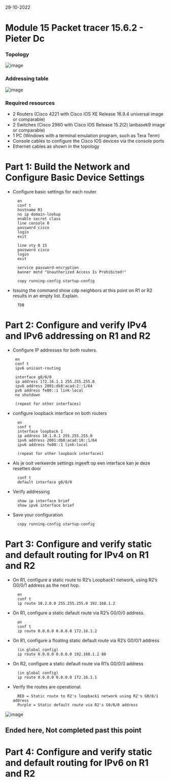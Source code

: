 29-10-2022

# Module 15 Packet tracer 15.6.2 - Pieter Dc

### Topology

![image](https://user-images.githubusercontent.com/100133263/198842121-fb30908a-c8c2-41ca-8551-cdaea3d6cd17.png)


### Addressing table

![image](https://user-images.githubusercontent.com/100133263/198842172-d9b046b8-c35e-424b-afda-e1a9274be356.png)

### Required resources

- 2 Routers (Cisco 4221 with Cisco IOS XE Release 16.9.4 universal image or comparable)
- 2 Switches (Cisco 2960 with Cisco IOS Release 15.2(2) lanbasek9 image or comparable)
- 1 PC (Windows with a terminal emulation program, such as Tera Term)
- Console cables to configure the Cisco IOS devices via the console ports
- Ethernet cables as shown in the topology


# Part 1: Build the Network and Configure Basic Device Settings

- Configure basic settings for each router

        en
        conf t
        hostname R1
        no ip domain-lookup
        enable secret class
        line console 0
        password cisco
        login
        exit

        line vty 0 15
        password cisco
        login
        exit

        service password-encryption
        banner motd "Unauthorized Access Is Prohibited!"

        copy running-config startup-config

- Issuing the command show cdp neighbors at this point on R1 or R2 results in an empty list. Explain.

        TDB

# Part 2: Configure and verify IPv4 and IPv6 addressing on R1 and R2

-  Configure IP addresses for both routers.

        en
        conf t
        ipv6 unicast-routing

        interface g0/0/0
        ip address 172.16.1.1 255.255.255.0
        ipv6 address 2001:db8:acad:2::1/64
        pv6 address fe80::1 link-local 
        no shutdown

        (repeat for other interfaces)

- configure loopback interface on both routers

        en
        conf t
        interface loopback 1
        ip address 10.1.0.1 255.255.255.0
        ipv6 address 2001:db8:acad:10::1/64
        ipv6 address fe80::1 link-local 

        (repeat for other loopback interfaces)

- Als je ooit verkeerde settings ingeeft op een interface kan je deze resetten
  door 

        conf t
        default interface g0/0/0

- Verify addressing

        show ip interface brief
        show ipv6 interface brief

- Save your configuration

        copy running-config startup-config


# Part 3: Configure and verify static and default routing for IPv4 on R1 and R2

- On R1, configure a static route to R2’s Loopback1 network, using R2’s G0/0/1 address as the next hop.

        en
        conf t
        ip route 10.2.0.0 255.255.255.0 192.168.1.2

- On R1, configure a static default route via R2’s G0/0/0 address.

        en
        conf t
        ip route 0.0.0.0 0.0.0.0 172.16.1.2 

- On R1, configure a floating static default route via R2’s G0/0/1 address

        (in global config)
        ip route 0.0.0.0 0.0.0.0 192.168.1.2 80

- On R2, configure a static default route via R1’s G0/0/0 address

        (in global config)
        ip route 0.0.0.0 0.0.0.0 172.16.1.1

- Verify the routes are operational.

        RED = Static route to R2's loopback1 network using R2's G0/0/1 address
        Purple = Static default route via R2's G0/0/0 address
        
![image](https://user-images.githubusercontent.com/100133263/198871203-6064ea51-168f-442b-9122-2fa272e17650.png)


        

## Ended here, Not completed past this point


# Part 4: Configure and verify static and default routing for IPv6 on R1 and R2



